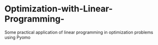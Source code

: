 # Optimization-with-Linear-Programming-
Some practical application of linear programming in optimization problems using Pyomo
